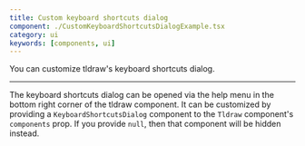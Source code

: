```yaml
---
title: Custom keyboard shortcuts dialog
component: ./CustomKeyboardShortcutsDialogExample.tsx
category: ui
keywords: [components, ui]
---
```


You can customize tldraw's keyboard shortcuts dialog.

---

The keyboard shortcuts dialog can be opened via the help menu in the bottom right corner of the tldraw component. It can be customized by providing a `KeyboardShortcutsDialog` component to the `Tldraw` component's `components` prop. If you provide `null`, then that component will be hidden instead.
